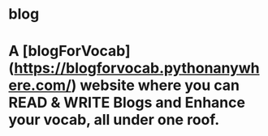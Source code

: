 # blog
# A [blogForVocab] (https://blogforvocab.pythonanywhere.com/) website where you can READ & WRITE Blogs and Enhance your vocab, all under one roof.
